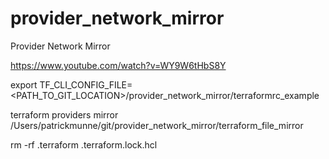 # provider_network_mirror
Provider Network Mirror




















https://www.youtube.com/watch?v=WY9W6tHbS8Y








export TF_CLI_CONFIG_FILE=<PATH_TO_GIT_LOCATION>/provider_network_mirror/terraformrc_example

terraform providers mirror /Users/patrickmunne/git/provider_network_mirror/terraform_file_mirror

rm -rf .terraform .terraform.lock.hcl

